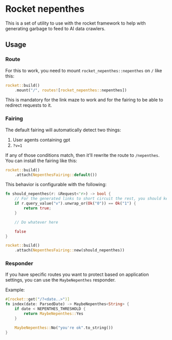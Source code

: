 Rocket nepenthes
================

This is a set of utility to use with the rocket framework to help with
generating garbage to feed to AI data crawlers.

## Usage

### Route

For this to work, you need to mount `rocket_nepenthes::nepenthes` on `/` like this:

```rust
rocket::build()
    .mount("/", routes![rocket_nepenthes::nepenthes])
```

This is mandatory for the link maze to work and for the fairing to be able to redirect requests to it.

### Fairing

The default fairing will automatically detect two things:

1. User agents containing gpt
1. `?v=1`

If any of those conditions match, then it'll rewrite the route to `/nepenthes`.
You can install the fairing like this:

```rust
rocket::build()
    .attach(NepenthesFairing::default())
```

This behavior is configurable with the following:

```rust
fn should_nepenthes(r: &Request<'r>) -> bool {
    // For the generated links to short circuit the rest, you should keep this
    if r.query_value("v").unwrap_or(Ok("0")) == Ok("1") {
        return true;
    }

    // Do whatever here

    false
}

rocket::build()
    .attach(NepenthesFairing::new(should_nepenthes))
```

### Responder

If you have specific routes you want to protect based on application settings, you can use the `MaybeNepenthes` responder.

Example:

```rust
#[rocket::get("/?<date..>")]
fn index(date: ParsedDate) -> MaybeNepenthes<String> {
    if date < NEPENTHES_THRESHOLD {
        return MaybeNepenthes::Yes
    }

    MaybeNepenthes::No("you're ok".to_string())
}
```
